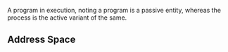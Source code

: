A program in execution, noting a program is a passive entity, whereas the process is the active variant of the same.

## Address Space


